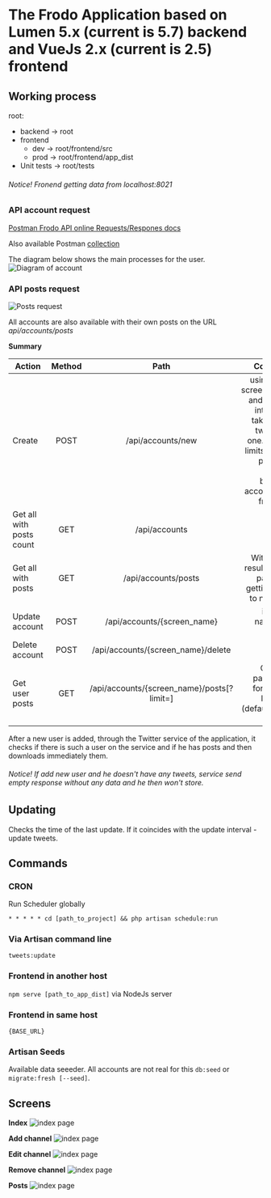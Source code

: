 # The Frodo Application based on Lumen 5.x (current is 5.7) backend and VueJs 2.x (current is 2.5) frontend
## Working process
root:
- backend -> root
- frontend
    - dev -> root/frontend/src
    - prod -> root/frontend/app_dist
- Unit tests -> root/tests

###### Notice! Fronend getting data from localhost:8021
### API account request
[Postman Frodo API online Requests/Respones docs](https://web.postman.co/collections/5662109-1d9243d8-a84e-48ba-b1fa-710613c1671e?workspace=f67a518b-2f91-424e-8800-65e3d0c58899#a88f2dda-f407-4c3d-8731-ed60c89e5474)

Also available Postman [collection](https://github.com/TeeZ0NE/frodo_lumen/blob/dev/resources/Assets/frodo_postman_collection.json)

The diagram below shows the main processes for the user.
![Diagram of account](https://github.com/TeeZ0NE/frodo_lumen/blob/dev/resources/Assets/frodo_db-API-account-requests_responses.png)

### API posts request

![Posts request](https://github.com/TeeZ0NE/frodo_lumen/blob/dev/resources/Assets/frodo_db-API_posts-requests_responses.png)

All accounts are also available with their own posts on the URL *api/accounts/posts*

**Summary**

Action|Method|Path|Comment
-|:-:|:-:|-:
Create|POST|/api/accounts/new|using body screen_name and refresh interval. It take's 197 tweets by one. Twitter limits to 200 per once else it blocked, according to free plan
Get all with posts count|GET|/api/accounts|
Get all with posts|GET|/api/accounts/posts|With count results 5 per page and getting links to next one
Update account|POST|/api/accounts/{screen_name}| in body: name and interval
Delete account|POST|/api/accounts/{screen_name}/delete||
Get user posts|GET|/api/accounts/{screen_name}/posts[?limit=]|Optional parameter for getting last *limit* (default 100) posts|

After a new user is added, through the Twitter service of the application, it checks if there is such a user on the service and if he has posts and then downloads immediately them.

###### Notice! If add new user and he doesn't have any tweets, service send empty response without any data and he then won't store.

## Updating
Checks the time of the last update. If it coincides with the update interval - update tweets.
## Commands
### CRON
Run Scheduler globally

`* * * * * cd [path_to_project] && php artisan schedule:run`
### Via Artisan command line
`tweets:update`
### Frontend in another host
`npm serve [path_to_app_dist]` via NodeJs server
### Frontend in same host
`{BASE_URL}`
### Artisan Seeds
Available data seeeder. All accounts are not real for this
`db:seed` or `migrate:fresh [--seed]`.

## Screens
**Index**
![index page](https://github.com/TeeZ0NE/frodo_lumen/blob/dev/resources/Assets/appindex.png)

**Add channel**
![index page](https://github.com/TeeZ0NE/frodo_lumen/blob/dev/resources/Assets/add_user.png)

**Edit channel**
![index page](https://github.com/TeeZ0NE/frodo_lumen/blob/dev/resources/Assets/edit_user.png)

**Remove channel**
![index page](https://github.com/TeeZ0NE/frodo_lumen/blob/dev/resources/Assets/delete_user_confirm.png)

**Posts**
![index page](https://github.com/TeeZ0NE/frodo_lumen/blob/dev/resources/Assets/posts.png)

